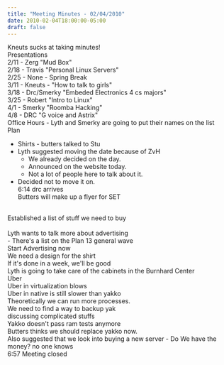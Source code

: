 ```yaml
---
title: "Meeting Minutes - 02/04/2010"
date: 2010-02-04T18:00:00-05:00
draft: false
---
```


Kneuts sucks at taking minutes!<br />
Presentations<br />
2/11 - Zerg "Mud Box"<br />
2/18 - Travis "Personal Linux Servers"<br />
2/25 - None - Spring Break<br />
3/11 - Kneuts - "How to talk to girls"<br />
3/18 - Drc/Smerky "Embeded Electronics 4 cs majors"<br />
3/25 - Robert "Intro to Linux"<br />
4/1  - Smerky "Roomba Hacking"<br />
4/8  - DRC "G voice and Astrix"<br />
Office Hours - Lyth and Smerky are going to put their names on the list<br />
Plan <br />
  - Shirts - butters talked to Stu<br />
  - Lyth suggested moving the date because of ZvH<br />
    - We already decided on the day.<br />
    - Announced on the website today.<br />
    - Not a lot of people here to talk about it.<br />
  - Decided not to move it on.<br />
6:14 drc arrives<br />
  Butters will make up a flyer for SET<br />
  <br />
Established a list of stuff we need to buy<br />
<br />
Lyth wants to talk more about advertising<br />
 - There's a list on the Plan 13 general wave<br />
Start Advertising now<br />
We need a design for the shirt<br />
If it's done in a week, we'll be good<br />
Lyth is going to take care of the cabinets in the Burnhard Center<br />
Uber <br />
    Uber in virtualization blows<br />
    Uber in native is still slower than yakko<br />
    Theoretically we can run more processes.<br />
    We need to find a way to backup yak<br />
    discussing complicated stuffs<br />
    Yakko doesn't pass ram tests anymore<br />
    Butters thinks we should replace yakko now.<br />
    Also suggested that we look into buying a new server - Do We have the money?  no one knows<br />
6:57 Meeting closed<br />
    

